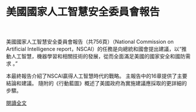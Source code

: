 # 美國國家人工智慧安全委員會報告

<!--more-->
<!--118-->
<br><br/>
美國國家人工智慧安全委員會報告（共756頁）（National Commission on Artificial Intelligence report，NSCAI）的任務是向總統和國會提出建議，以“推動人工智慧，機器學習和相關技術的發展，從而全面滿足美國的國家安全和國防需求 。”

本最終報告介紹了NSCAI贏得人工智慧時代的戰略。 主報告中的16章提供了主要結論和建議。 隨附的《行動藍圖》概述了美國政府為實施建議應採取的更詳細的步驟。

[閱讀全文](https://www.nscai.gov/wp-content/uploads/2021/03/Full-Report-Digital-1.pdf)

